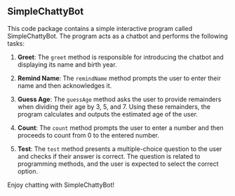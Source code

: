 ## SimpleChattyBot

This code package contains a simple interactive program called SimpleChattyBot. The program acts as a chatbot and performs the following tasks:

1. **Greet**: The `greet` method is responsible for introducing the chatbot and displaying its name and birth year.

2. **Remind Name**: The `remindName` method prompts the user to enter their name and then acknowledges it.

3. **Guess Age**: The `guessAge` method asks the user to provide remainders when dividing their age by 3, 5, and 7. Using these remainders, the program calculates and outputs the estimated age of the user.

4. **Count**: The `count` method prompts the user to enter a number and then proceeds to count from 0 to the entered number.

5. **Test**: The `test` method presents a multiple-choice question to the user and checks if their answer is correct. The question is related to programming methods, and the user is expected to select the correct option.

Enjoy chatting with SimpleChattyBot!
